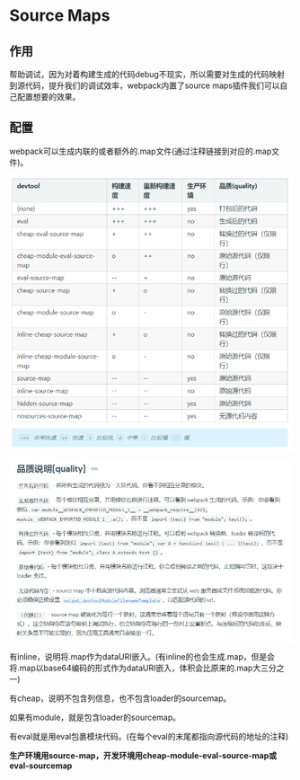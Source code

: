 # Source Maps

## 作用

帮助调试，因为对着构建生成的代码debug不现实，所以需要对生成的代码映射到源代码，提升我们的调试效率，webpack内置了source maps插件我们可以自己配置想要的效果。

## 配置

webpack可以生成内联的或者额外的.map文件(通过注释链接到对应的.map文件)。

![sourcemap表](./图片/sourcemap表.png)

![sourcemap品质说明](./图片/sourcemap品质说明.png)

有inline，说明将.map作为dataURI嵌入。(有inline的也会生成.map，但是会将.map以base64编码的形式作为dataURI嵌入，体积会比原来的.map大三分之一)

有cheap，说明不包含列信息，也不包含loader的sourcemap。

如果有module，就是包含loader的sourcemap。

有eval就是用eval包裹模块代码。(在每个eval的末尾都指向源代码的地址的注释)

**生产环境用source-map，开发环境用cheap-module-eval-source-map或eval-sourcemap**


